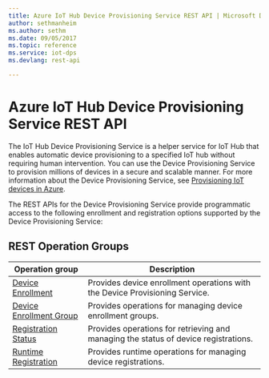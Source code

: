 ```yaml
---
title: Azure IoT Hub Device Provisioning Service REST API | Microsoft Docs
author: sethmanheim
ms.author: sethm
ms.date: 09/05/2017
ms.topic: reference
ms.service: iot-dps
ms.devlang: rest-api

---
```


# Azure IoT Hub Device Provisioning Service REST API

The IoT Hub Device Provisioning Service is a helper service for IoT Hub that enables automatic device provisioning to a specified IoT hub without requiring human intervention. You can use the Device Provisioning Service to provision millions of devices in a secure and scalable manner. For more information about the Device Provisioning Service, see [Provisioning IoT devices in Azure](/azure/iot-dps/about-iot-dps).

The REST APIs for the Device Provisioning Service provide programmatic access to the following enrollment and registration options supported by the Device Provisioning Service:

## REST Operation Groups 

| Operation group | Description                                                        |
|-----------------|--------------------------------------------------------------------|
| [Device Enrollment](xref:your-dps.azure-devices-provisioning.net.iot-dps.deviceenrollment)          | Provides device enrollment operations with the Device Provisioning Service. |
| [Device Enrollment Group](xref:your-dps.azure-devices-provisioning.net.iot-dps.deviceenrollmentgroup)  | Provides operations for managing device enrollment groups. |
| [Registration Status](xref:your-dps.azure-devices-provisioning.net.iot-dps.registrationstate)  | Provides operations for retrieving and managing the status of device registrations. |
| [Runtime Registration](xref:global.azure-devices-provisioning.net.iot-dps.runtimeregistration)  | Provides runtime operations for managing device registrations. |
